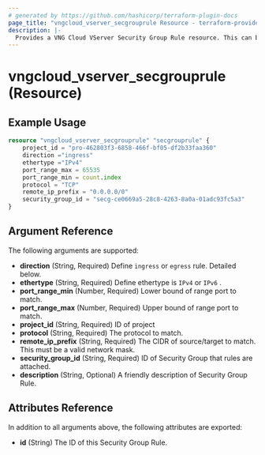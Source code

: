 ```yaml
---
# generated by https://github.com/hashicorp/terraform-plugin-docs
page_title: "vngcloud_vserver_secgrouprule Resource - terraform-provider-vngcloud"
description: |-
  Provides a VNG Cloud VServer Security Group Rule resource. This can be used to import, create, and delete.
---
```


# vngcloud_vserver_secgrouprule (Resource)



## Example Usage

```terraform
resource "vngcloud_vserver_secgrouprule" "secgrouprule" {
    project_id = "pro-462803f3-6858-466f-bf05-df2b33faa360"
    direction ="ingress"
    ethertype ="IPv4"
    port_range_max = 65535
    port_range_min = count.index
    protocol = "TCP"
    remote_ip_prefix = "0.0.0.0/0"
    security_group_id = "secg-ce0669a5-28c8-4263-8a0a-01adc93fc5a3"
}
```

## Argument Reference

The following arguments are supported:

- **direction** (String, Required) Define `ingress` or `egress` rule. Detailed below.
- **ethertype** (String, Required) Define ethertype is `IPv4` or `IPv6` .
- **port_range_min** (Number, Required) Lower bound of range port to match.
- **port_range_max** (Number, Required) Upper bound of range port to match.
- **project_id** (String, Required) ID of project
- **protocol** (String, Required) The protocol to match.
- **remote_ip_prefix** (String, Required) The CIDR of source/target to match. This must be a valid network mask.
- **security_group_id** (String, Required) ID of Security Group that rules are attached.
- **description** (String, Optional) A friendly description of Security Group Rule.

## Attributes Reference

In addition to all arguments above, the following attributes are exported:

- **id** (String) The ID of this Security Group Rule.


